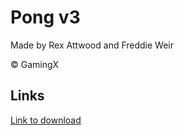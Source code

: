 # Pong v3
Made by Rex Attwood and Freddie Weir

© GamingX

## Links
[Link to download](https://drive.google.com/file/d/11QO3V-OIhCe5CHjttYjsOmVQJabU6mWd/view?usp=sharing "v3 Download Link")
